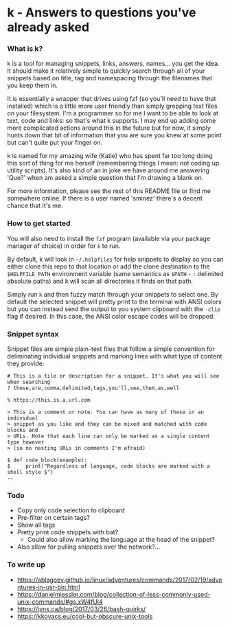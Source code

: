 k - Answers to questions you've already asked
=============================================

### What is k?
k is a tool for managing snippets, links, answers, names... you get the idea.
It should make it relatively simple to quickly search through all of your
snippets based on title, tag and namespacing through the filenames that you keep
them in.

It is essentially a wrapper that drives using fzf (so you'll need to have that
installed) which is a little more user friendly than simply grepping text files
on your filesystem. I'm a programmer so for me I want to be able to look at
text, code and links: so that's what k supports. I may end up adding some more
complicated actions around this in the future but for now, it simply hunts down
that bit of information that you are sure you knew at some point but can't quite
put your finger on.

k is named for my amazing wife (Katie) who has spent far too long doing this
sort of thing for me herself (remembering things I mean: not coding up utility
scripts). It's also kind of an in joke we have around me answering 'Que?' when
am asked a simple question that I'm drawing a blank on.

For more information, please see the rest of this README file or find me
somewhere online. If there is a user named 'sminez' there's a decent chance that
it's me.


### How to get started
You will also need to install the `fzf` program (available via your package
manager of choice) in order for `k` to run.

By default, k will look in `~/.helpfiles` for help snippets to display so you
can either clone this repo to that location or add the clone destination to the
`$HELPFILE_PATH` environment variable (same semantics as `$PATH` - `:` delimited
absolute paths) and k will scan all directories it finds on that path.

Simply run `k` and then fuzzy match through your snippets to select one. By
default the selected snippet will pretty print to the terminal with ANSI colors
but you can instead send the output to you system clipboard with the `-clip`
flag if desired. In this case, the ANSI color escape codes will be dropped.


### Snippet syntax
Snippet files are simple plain-text files that follow a simple convention for
deliminating individual snippets and marking lines with what type of content
they provide.
```
# This is a tile or description for a snippet. It's what you will see when searching
? these,are,comma,delimited,tags,you'll,see,them,as,well

% https://this.is.a.url.com

> This is a comment or note. You can have as many of these in an individual
> snippet as you like and they can be mixed and matched with code blocks and
> URLs. Note that each line can only be marked as a single content type however
> (so no nesting URLs in comments I'm afraid)

$ def code_block(example):
$     print("Regardless of language, code blocks are marked with a shell style $")
--
```

### Todo
* Copy only code selection to clipboard
* Pre-filter on certain tags?
* Show all tags
* Pretty print code snippets with bat?
  * Could also allow marking the language at the head of the snippet?
* Also allow for pulling snippets over the network?...


### To write up
* https://ablagoev.github.io/linux/adventures/commands/2017/02/19/adventures-in-usr-bin.html
* https://danielmiessler.com/blog/collection-of-less-commonly-used-unix-commands/#gs.xW4fUl4
* https://jvns.ca/blog/2017/03/26/bash-quirks/
* https://kkovacs.eu/cool-but-obscure-unix-tools
